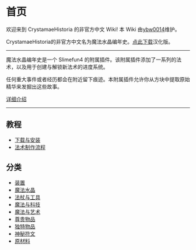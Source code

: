 # 首页

欢迎来到 CrystamaeHistoria 的非官方中文 Wiki! 本 Wiki 由[ybw0014](https://github.com/ybw0014)维护。

CrystamaeHistoria的非官方中文名为魔法水晶编年史。[点此下载](./Install)汉化版。

---

魔法水晶编年史是一个 Slimefun4 的附属插件。该附属插件添加了一系列的法术，以及用于创建与解锁新法术的进度系统。

任何重大事件或者经历都会在附近留下痕迹。本附属插件允许你从方块中提取原始精华来发掘出这些故事。

[详细介绍](./Introduction)

---

## 教程

- [下载与安装](./Install)
- [法术制作流程](./Spell-Crafting)

## 分类

- [装置](./Mechanisms)
- [魔法水晶](./What-is-Crystamae)
- [法杖与工具](./Tools)
- [魔法与科技](./Gadgets)
- [魔法与艺术](./Artistic-Items)
- [尊贵物品](./Exalted-Items)
- [独特物品](./Uniques)
- [神秘符文](./Runes)
- [原材料](./Materials)
